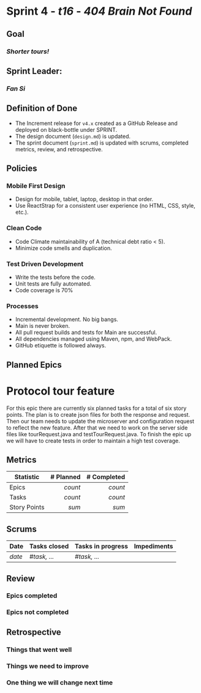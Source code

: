# Sprint 4 - *t16* - *404 Brain Not Found*

## Goal
### *Shorter tours!*

## Sprint Leader: 
### *Fan Si*

## Definition of Done

* The Increment release for `v4.x` created as a GitHub Release and deployed on black-bottle under SPRINT.
* The design document (`design.md`) is updated.
* The sprint document (`sprint.md`) is updated with scrums, completed metrics, review, and retrospective.

## Policies

### Mobile First Design
* Design for mobile, tablet, laptop, desktop in that order.
* Use ReactStrap for a consistent user experience (no HTML, CSS, style, etc.).

### Clean Code
* Code Climate maintainability of A (technical debt ratio < 5).
* Minimize code smells and duplication.

### Test Driven Development
* Write the tests before the code.
* Unit tests are fully automated.
* Code coverage is 70%

### Processes
* Incremental development.  No big bangs.
* Main is never broken. 
* All pull request builds and tests for Main are successful.
* All dependencies managed using Maven, npm, and WebPack.
* GitHub etiquette is followed always.


## Planned Epics

# Protocol tour feature

For this epic there are currently six planned tasks for a total of six story points. The plan is to create json files for both the response and request. Then our team needs to update the microserver and configuration request to reflect the new feature. After that we need to work on the server side files like tourRequest.java and testTourRequest.java. To finish the epic up we will have to create tests in order to maintain a high test coverage.


## Metrics

| Statistic | # Planned | # Completed |
| --- | ---: | ---: |
| Epics | *count* | *count* |
| Tasks |  *count*   | *count* | 
| Story Points |  *sum*  | *sum* | 


## Scrums

| Date | Tasks closed  | Tasks in progress | Impediments |
| :--- | :--- | :--- | :--- |
| *date* | *#task, ...* | *#task, ...* |  | 


## Review

### Epics completed  

### Epics not completed 

## Retrospective

### Things that went well

### Things we need to improve

### One thing we will change next time
